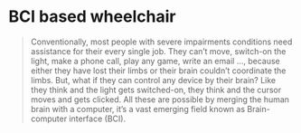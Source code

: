 # BCI based wheelchair
> Conventionally, most people with severe impairments conditions need assistance for their every single job. They can’t move, switch-on the light, make a phone call, play any game, write an email …, because either they have lost their limbs or their brain couldn’t coordinate the limbs. But, what if they can control any device by their brain? Like they think and the light gets switched-on, they think and the cursor moves and gets clicked. All these are possible by merging the human brain with a computer, it’s a vast emerging field known as Brain-computer interface (BCI).
